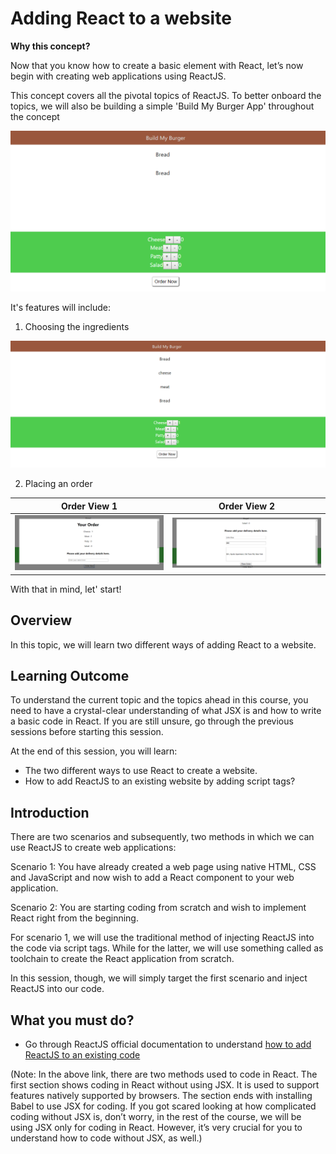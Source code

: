 ﻿# Adding React to a website

**Why this concept?**

Now that you know how to create a basic element with React, let’s now begin with creating web applications using ReactJS.

This concept covers all the pivotal topics of ReactJS. To better onboard the topics, we will also be building a simple 'Build My Burger App' throughout the concept

![](../images/BMB0.PNG)

It's features will include:
1. Choosing the ingredients

![](../images/BMB1.PNG)

2. Placing an order

|Order View 1|Order View 2|
|---|---|
|![](../images/BMB2.PNG)|![](../images/BMB3.PNG)|
 

With that in mind, let' start!

## Overview

In this topic, we will learn two different ways of adding React to a website.


## Learning Outcome

To understand the current topic and the topics ahead in this course, you need to have a crystal-clear understanding of what JSX is and how to write a basic code in React. If you are still unsure, go through the previous sessions before starting this session.

At the end of this session, you will learn:
-	The two different ways to use React to create a website.
-	How to add ReactJS to an existing website by adding script tags?


## Introduction 


There are two scenarios and subsequently, two methods in which we can use ReactJS to create web applications:

Scenario 1: 
You have already created a web page using native HTML, CSS and JavaScript and now wish to add a React component to your web application.

Scenario 2: 
You are starting coding from scratch and wish to implement React right from the beginning. 

For scenario 1, we will use the traditional method of injecting ReactJS into the code via script tags. While for the latter, we will use something called as toolchain to create the React application from scratch.

In this session, though, we will simply target the first scenario and inject ReactJS into our code.


## What you must do?

-	Go through ReactJS official documentation to understand [how to add ReactJS to an existing code](https://reactjs.org/docs/add-react-to-a-website.html)

(Note: In the above link, there are two methods used to code in React. The first section shows coding in React without using JSX. It is used to support features natively supported by browsers. The section ends with installing Babel to use JSX for coding. If you got scared looking at how complicated coding without JSX is, don’t worry, in the rest of the course, we will be using JSX only for coding in React. However, it’s very crucial for you to understand how to code without JSX, as well.)

